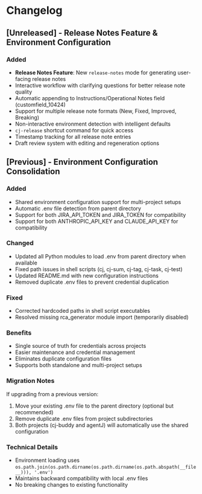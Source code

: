 # Changelog

## [Unreleased] - Release Notes Feature & Environment Configuration

### Added
- **Release Notes Feature**: New `release-notes` mode for generating user-facing release notes
- Interactive workflow with clarifying questions for better release note quality
- Automatic appending to Instructions/Operational Notes field (customfield_10424)
- Support for multiple release note formats (New, Fixed, Improved, Breaking)
- Non-interactive environment detection with intelligent defaults
- `cj-release` shortcut command for quick access
- Timestamp tracking for all release note entries
- Draft review system with editing and regeneration options

## [Previous] - Environment Configuration Consolidation

### Added
- Shared environment configuration support for multi-project setups
- Automatic .env file detection from parent directory
- Support for both JIRA_API_TOKEN and JIRA_TOKEN for compatibility
- Support for both ANTHROPIC_API_KEY and CLAUDE_API_KEY for compatibility

### Changed
- Updated all Python modules to load .env from parent directory when available
- Fixed path issues in shell scripts (cj, cj-sum, cj-tag, cj-task, cj-test)
- Updated README.md with new configuration instructions
- Removed duplicate .env files to prevent credential duplication

### Fixed
- Corrected hardcoded paths in shell script executables
- Resolved missing rca_generator module import (temporarily disabled)

### Benefits
- Single source of truth for credentials across projects
- Easier maintenance and credential management
- Eliminates duplicate configuration files
- Supports both standalone and multi-project setups

### Migration Notes
If upgrading from a previous version:
1. Move your existing .env file to the parent directory (optional but recommended)
2. Remove duplicate .env files from project subdirectories
3. Both projects (cj-buddy and agentJ) will automatically use the shared configuration

### Technical Details
- Environment loading uses `os.path.join(os.path.dirname(os.path.dirname(os.path.abspath(__file__))), '.env')`
- Maintains backward compatibility with local .env files
- No breaking changes to existing functionality